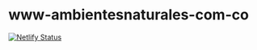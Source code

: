 # www-ambientesnaturales-com-co
[![Netlify Status](https://api.netlify.com/api/v1/badges/cd601c83-d949-4a6c-bef6-8bfdb5015f9c/deploy-status)](https://app.netlify.com/sites/ambientesnaturales-com-co/deploys)
